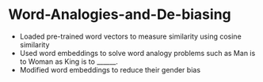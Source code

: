 # Word-Analogies-and-De-biasing

- Loaded pre-trained word vectors to measure similarity using cosine similarity
- Used word embeddings to solve word analogy problems such as Man is to Woman as King is to ______. 
- Modified word embeddings to reduce their gender bias 
